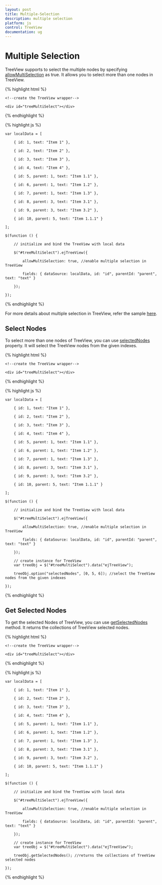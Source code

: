 ```yaml
---
layout: post
title: Multiple-Selection
description: multiple selection
platform: js
control: TreeView
documentation: ug
---
```



# Multiple Selection

TreeView supports to select the multiple nodes by specifying [allowMultiSelection](http://help.syncfusion.com/js/api/ejtreeview#members:allowmultiselection) as true. It allows you to select more than one nodes in TreeView.

{% highlight html %}

	<!--create the TreeView wrapper-->
	
	<div id="treeMultiSelect"></div>

{% endhighlight %}

{% highlight js %}

	var localData = [

		{ id: 1, text: "Item 1" },
	
		{ id: 2, text: "Item 2" },
	
		{ id: 3, text: "Item 3" },
	
		{ id: 4, text: "Item 4" },
	
		{ id: 5, parent: 1, text: "Item 1.1" },
	
		{ id: 6, parent: 1, text: "Item 1.2" },
	
		{ id: 7, parent: 1, text: "Item 1.3" },
	
		{ id: 8, parent: 3, text: "Item 3.1" },
	
		{ id: 9, parent: 3, text: "Item 3.2" },
	
		{ id: 10, parent: 5, text: "Item 1.1.1" }
	
	];
	
	$(function () {
	
		// initialize and bind the TreeView with local data
	
		$("#treeMultiSelect").ejTreeView({
	
			allowMultiSelection: true, //enable multiple selection in TreeView
	
			fields: { dataSource: localData, id: "id", parentId: "parent", text: "text" }
	
		});
	
	});

	
{% endhighlight %}

For more details about multiple selection in TreeView, refer the sample [here](http://jsplayground.syncfusion.com/crwu15n4).

## Select Nodes

To select more than one nodes of TreeView, you can use [selectedNodes](http://help.syncfusion.com/js/api/ejtreeview#members:selectednodes) property. It will select the TreeView nodes from the given indexes.

{% highlight html %}

    <!--create the TreeView wrapper-->

    <div id="treeMultiSelect"></div>

{% endhighlight %}

{% highlight js %}

	var localData = [

		{ id: 1, text: "Item 1" },
	
		{ id: 2, text: "Item 2" },
	
		{ id: 3, text: "Item 3" },
	
		{ id: 4, text: "Item 4" },
	
		{ id: 5, parent: 1, text: "Item 1.1" },
	
		{ id: 6, parent: 1, text: "Item 1.2" },
	
		{ id: 7, parent: 1, text: "Item 1.3" },
	
		{ id: 8, parent: 3, text: "Item 3.1" },
	
		{ id: 9, parent: 3, text: "Item 3.2" },
	
		{ id: 10, parent: 5, text: "Item 1.1.1" }
	
	];
	
	$(function () {
	
		// initialize and bind the TreeView with local data
	
		$("#treeMultiSelect").ejTreeView({
	
			allowMultiSelection: true, //enable multiple selection in TreeView
	
			fields: { dataSource: localData, id: "id", parentId: "parent", text: "text" }
	
		});
		
		// create instance for TreeView
		var treeObj = $("#treeMultiSelect").data("ejTreeView");
	
		treeObj.option("selectedNodes", [0, 5, 6]); //select the TreeView nodes from the given indexes
	
	});
	
{% endhighlight %}

## Get Selected Nodes

To get the selected Nodes of TreeView, you can use [getSelectedNodes](http://help.syncfusion.com/js/api/ejtreeview#methods:getselectednodes) method. It returns the collections of TreeView selected nodes.

{% highlight html %}

    <!--create the TreeView wrapper-->

    <div id="treeMultiSelect"></div>

{% endhighlight %}

{% highlight js %}

	var localData = [

		{ id: 1, text: "Item 1" },
	
		{ id: 2, text: "Item 2" },
	
		{ id: 3, text: "Item 3" },
	
		{ id: 4, text: "Item 4" },
	
		{ id: 5, parent: 1, text: "Item 1.1" },
	
		{ id: 6, parent: 1, text: "Item 1.2" },
	
		{ id: 7, parent: 1, text: "Item 1.3" },
	
		{ id: 8, parent: 3, text: "Item 3.1" },
	
		{ id: 9, parent: 3, text: "Item 3.2" },
	
		{ id: 10, parent: 5, text: "Item 1.1.1" }
	
	];
	
	$(function () {
	
		// initialize and bind the TreeView with local data
	
		$("#treeMultiSelect").ejTreeView({
	
			allowMultiSelection: true, //enable multiple selection in TreeView
	
			fields: { dataSource: localData, id: "id", parentId: "parent", text: "text" }
	
		});
		
		// create instance for TreeView
		var treeObj = $("#treeMultiSelect").data("ejTreeView");
	
		treeObj.getSelectedNodes(); //returns the collections of TreeView selected nodes
	
	});
	
{% endhighlight %}



